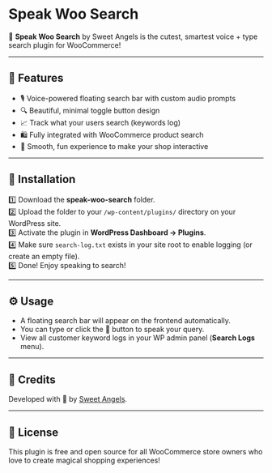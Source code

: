 # Speak Woo Search

🎤 **Speak Woo Search** by Sweet Angels is the cutest, smartest voice + type search plugin for WooCommerce!  

---

## 🌟 Features

- 🎙️ Voice-powered floating search bar with custom audio prompts
- 🔍 Beautiful, minimal toggle button design
- 📈 Track what your users search (keywords log)
- 🛍️ Fully integrated with WooCommerce product search
- 💖 Smooth, fun experience to make your shop interactive

---

## 🚀 Installation

1️⃣ Download the **speak-woo-search** folder.  
2️⃣ Upload the folder to your `/wp-content/plugins/` directory on your WordPress site.  
3️⃣ Activate the plugin in **WordPress Dashboard → Plugins**.  
4️⃣ Make sure `search-log.txt` exists in your site root to enable logging (or create an empty file).  
5️⃣ Done! Enjoy speaking to search!

---

## ⚙️ Usage

- A floating search bar will appear on the frontend automatically.
- You can type or click the 🎤 button to speak your query.
- View all customer keyword logs in your WP admin panel (**Search Logs** menu).

---

## 💬 Credits

Developed with 💖 by [Sweet Angels](https://sweetangels.in).

---

## 📄 License

This plugin is free and open source for all WooCommerce store owners who love to create magical shopping experiences!

